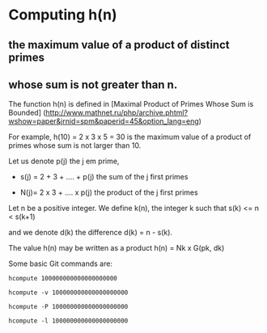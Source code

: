 # Computing h(n)

## the maximum value of a product of distinct primes
## whose sum is not greater than n.

The function h(n) is defined in 
[Maximal Product of Primes Whose Sum is Bounded]
(http://www.mathnet.ru/php/archive.phtml?wshow=paper&jrnid=spm&paperid=45&option_lang=eng)


For example, h(10) = 2 x 3 x 5 = 30 is the maximum value of a product
of primes whose sum is not larger than 10.

Let us denote p(j) the  j em prime,

- s(j) =  2 + 3 + .... + p(j)  the sum of the j first primes

- N(j)=   2 x 3 + .... x p(j)  the product of the j first primes

Let n be a positive integer. We define k(n),
the integer k such that s(k) <= n < s(k+1)

and we denote d(k) the difference d(k) = n - s(k).

The value h(n) may be written as a product h(n) = Nk x G(pk, dk)

Some basic Git commands are:
```
hcompute 100000000000000000000
```

```
hcompute -v 100000000000000000000
```

```
hcompute -P 100000000000000000000
```


```
hcompute -l 100000000000000000000
```
